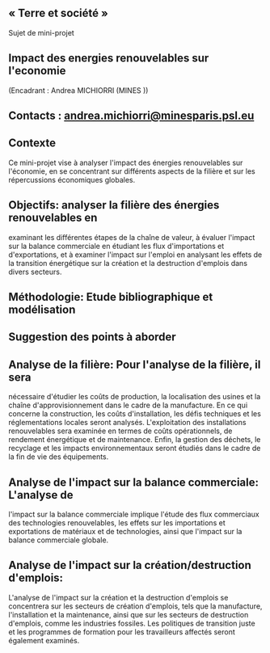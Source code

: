 ## « Terre et société »

Sujet de mini-projet

## Impact des energies renouvelables sur l\'economie

(Encadrant : Andrea MICHIORRI (MINES ))

## Contacts : andrea.michiorri@minesparis.psl.eu

## Contexte

Ce mini-projet vise à analyser l\'impact des énergies renouvelables sur
l\'économie, en se concentrant sur différents aspects de la filière et
sur les répercussions économiques globales.

## Objectifs: analyser la filière des énergies renouvelables en
examinant les différentes étapes de la chaîne de valeur, à évaluer
l\'impact sur la balance commerciale en étudiant les flux
d\'importations et d\'exportations, et à examiner l\'impact sur
l\'emploi en analysant les effets de la transition énergétique sur la
création et la destruction d\'emplois dans divers secteurs.

## Méthodologie: Etude bibliographique et modélisation

## Suggestion des points à aborder

## Analyse de la filière: Pour l\'analyse de la filière, il sera
nécessaire d\'étudier les coûts de production, la localisation des
usines et la chaîne d\'approvisionnement dans le cadre de la
manufacture. En ce qui concerne la construction, les coûts
d\'installation, les défis techniques et les réglementations locales
seront analysés. L\'exploitation des installations renouvelables sera
examinée en termes de coûts opérationnels, de rendement énergétique et
de maintenance. Enfin, la gestion des déchets, le recyclage et les
impacts environnementaux seront étudiés dans le cadre de la fin de vie
des équipements.

## Analyse de l\'impact sur la balance commerciale: L\'analyse de
l\'impact sur la balance commerciale implique l\'étude des flux
commerciaux des technologies renouvelables, les effets sur les
importations et exportations de matériaux et de technologies, ainsi que
l\'impact sur la balance commerciale globale.

## Analyse de l\'impact sur la création/destruction d\'emplois:
L\'analyse de l\'impact sur la création et la destruction d\'emplois se
concentrera sur les secteurs de création d\'emplois, tels que la
manufacture, l\'installation et la maintenance, ainsi que sur les
secteurs de destruction d\'emplois, comme les industries fossiles. Les
politiques de transition juste et les programmes de formation pour les
travailleurs affectés seront également examinés.

